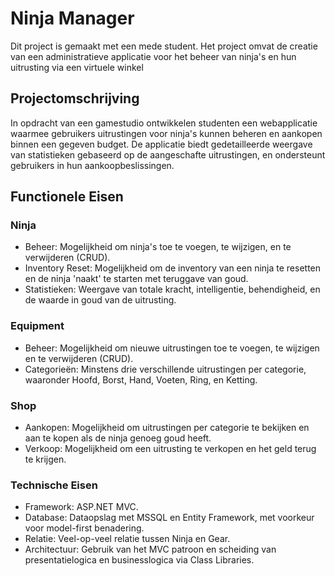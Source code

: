 # Ninja Manager 
Dit project is gemaakt met een mede student.
Het project omvat de creatie van een administratieve applicatie voor het beheer van ninja's en hun uitrusting via een virtuele winkel

## Projectomschrijving
In opdracht van een gamestudio ontwikkelen studenten een webapplicatie waarmee gebruikers uitrustingen voor ninja's kunnen beheren en aankopen binnen een gegeven budget.
De applicatie biedt gedetailleerde weergave van statistieken gebaseerd op de aangeschafte uitrustingen, en ondersteunt gebruikers in hun aankoopbeslissingen.

## Functionele Eisen
### Ninja
- Beheer: Mogelijkheid om ninja's toe te voegen, te wijzigen, en te verwijderen (CRUD).
- Inventory Reset: Mogelijkheid om de inventory van een ninja te resetten en de ninja 'naakt' te starten met teruggave van goud.
- Statistieken: Weergave van totale kracht, intelligentie, behendigheid, en de waarde in goud van de uitrusting.

### Equipment
- Beheer: Mogelijkheid om nieuwe uitrustingen toe te voegen, te wijzigen en te verwijderen (CRUD).
- Categorieën: Minstens drie verschillende uitrustingen per categorie, waaronder Hoofd, Borst, Hand, Voeten, Ring, en Ketting.

### Shop
- Aankopen: Mogelijkheid om uitrustingen per categorie te bekijken en aan te kopen als de ninja genoeg goud heeft.
- Verkoop: Mogelijkheid om een uitrusting te verkopen en het geld terug te krijgen.

### Technische Eisen
- Framework: ASP.NET MVC.
- Database: Dataopslag met MSSQL en Entity Framework, met voorkeur voor model-first benadering.
- Relatie: Veel-op-veel relatie tussen Ninja en Gear.
- Architectuur: Gebruik van het MVC patroon en scheiding van presentatielogica en businesslogica via Class Libraries.
